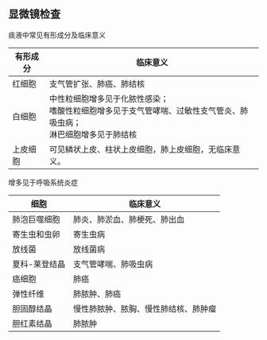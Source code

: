 ## 显微镜检查
痰液中常见有形成分及临床意义

 有形成分 |	临床意义
 ---|---
 红细胞	 |支气管扩张、肺癌、肺结核
 白细胞	 |中性粒细胞增多见于化脓性感染；<br/> 嗜酸性粒细胞增多见于支气管哮喘、过敏性支气管炎、肺吸虫病；<br/> 淋巴细胞增多见于肺结核
 上皮细胞 |	可见鳞状上皮、柱状上皮细胞，肺上皮细胞，无临床意义。

增多见于呼吸系统炎症

 细胞         | 临床意义
 ---|---
 肺泡巨噬细胞	|肺炎、肺淤血、肺梗死、肺出血
 寄生虫和虫卵	|寄生虫病
 放线菌	|放线菌病
 夏科-莱登结晶	|支气管哮喘、肺吸虫病
 癌细胞	|肺癌
 弹性纤维	|肺脓肿、肺癌
 胆固醇结晶	|慢性肺脓肿、脓胸、慢性肺结核、肺肿瘤
 胆红素结晶	|肺脓肿

